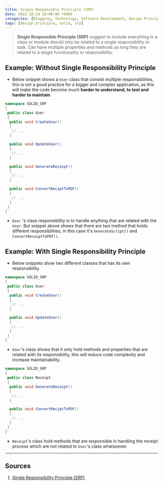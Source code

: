 ```yaml
---
title: Single Responsible Principle (SRP)
date: 2022-10-24 18:00:00 +0800
categories: [Blogging, Technology, Software Development, Design Principle, SOLID]
tags: [design principle, solid, srp]
---
```


> **Single Responsible Principle (SRP)** suggest to include everything in a class or module should only be related to a single responsibility or task. Can have multiple properties and methods as long they are related to a single functionality or responsibility.

## Example: Without Single Responsibility Principle

- Below snippet shows a `User` class that consist multiple responsibilities, this is not a good practice for a bigger and complex application, as this will make the code become much **harder to understand, to test and harder to maintain**.

```c#
namespace SOLID_SRP
{
 public class User
 {
  public void CreateUser()
  {
   // ...
  }

  public void UpdateUser()
  {
   // ...
  }

  public void GenerateReceipt()
  {
   // ...
  }

  public void ConvertReciptToPDF()
  {
   // ...
  }
 }
}
```

- `User` 's class responsibility is to handle anything that are related with the `User`. But snippet above shows that there are two method that holds different responsibilities, in this case it's `GenerateScript()` and `ConvertReceiptToPDF()`.

## Example: With Single Responsibility Principle

- Below snippets show two different classes that has its own responsibility.

```c#
namespace SOLID_SRP
{
 public class User
 {
  public void CreateUser()
  {
   // ...
  }

  public void UpdateUser()
  {
   // ...
  }
 }
}
```

- `User`'s class shows that it only hold methods and properties that are related with its responsibility, this will reduce code complexity and increase maintainability.

```c#
namespace SOLID_SRP
{
 public class Receipt
 {
  public void GenerateReceipt()
  {
   // ...
  }

  public void ConvertReciptToPDF()
  {
   // ...
  }
 }
}
```

- `Receipt`'s class hold methods that are responsible in handling the receipt process which are not related to `User`'s  class whatsoever.

---

## Sources

1. [Single Responsibility Principle (SRP)](https://dotnettutorials.net/lesson/single-responsibility-principle/)
